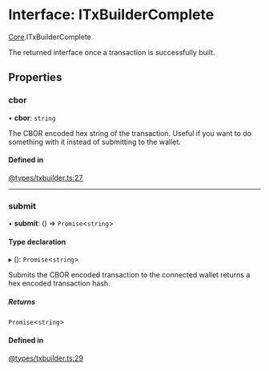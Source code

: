 # Interface: ITxBuilderComplete

[Core](../modules/Core.md).ITxBuilderComplete

The returned interface once a transaction is successfully built.

## Properties

### cbor

• **cbor**: `string`

The CBOR encoded hex string of the transaction. Useful if you want to do something with it instead of submitting to the wallet.

#### Defined in

[@types/txbuilder.ts:27](https://github.com/SundaeSwap-finance/sundae-sdk/blob/main/packages/core/src/@types/txbuilder.ts#L27)

___

### submit

• **submit**: () => `Promise`<`string`\>

#### Type declaration

▸ (): `Promise`<`string`\>

Submits the CBOR encoded transaction to the connected wallet returns a hex encoded transaction hash.

##### Returns

`Promise`<`string`\>

#### Defined in

[@types/txbuilder.ts:29](https://github.com/SundaeSwap-finance/sundae-sdk/blob/main/packages/core/src/@types/txbuilder.ts#L29)
